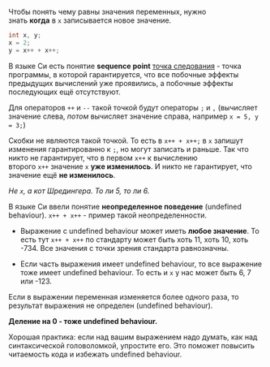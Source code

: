 
Чтобы понять чему равны значения переменных, нужно знать **когда** в `x` записывается новое значение.

```cpp
int x, y;
x = 2;
y = x++ + x++;
```

В языке Си есть понятие **sequence point** [точка следования](https://ru.wikipedia.org/wiki/%D0%A2%D0%BE%D1%87%D0%BA%D0%B0_%D1%81%D0%BB%D0%B5%D0%B4%D0%BE%D0%B2%D0%B0%D0%BD%D0%B8%D1%8F) - точка программы, в которой гарантируется, что все побочные эффекты предыдущих вычислений уже проявились, а побочные эффекты последующих ещё отсутствуют.

Для операторов `++` и `--` такой точкой будут операторы `;` и `,` (вычисляет значение слева, _потом_ вычисляет значение справа, например `x = 5, y = 3;`)

Скобки не являются такой точкой. То есть в `x++ + x++;` в `x` запишут изменения гарантированно к `;`, но могут записать и раньше. Так что никто не гарантирует, что в первом `x++` к вычислению второго `x++` значение `x` **уже изменилось**. И никто не гарантирует, что значение ещё **не изменилось**.

_Не `x`, а кот Шредингера. То ли 5, то ли 6._

В языке Си ввели понятие **неопределенное поведение** (undefined behaviour). `x++ + x++` - пример такой неопределенности.

- Выражение с undefined behaviour может иметь **любое значение**. То есть тут `x++ + x++` по стандарту может быть хоть 11, хоть 10, хоть -734. Все значения с точки зрения стандарта равнозначны.
    
- Если часть выражения имеет undefined behaviour, то все выражение тоже имеет undefined behaviour. То есть и `x` у нас может быть 6, 7 или -123.
    

Если в выражении переменная изменяется более одного раза, то результат выражения не определен (undefined behaviour).

**Деление на 0 - тоже undefined behaviour.**

Хорошая практика: если над вашим выражением надо думать, как над синтаксической головоломкой, упростите его. Это поможет повысить читаемость кода и избежать undefined behaviour.